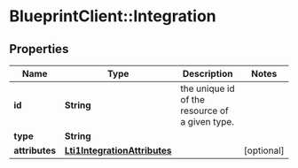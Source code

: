 # BlueprintClient::Integration

## Properties
Name | Type | Description | Notes
------------ | ------------- | ------------- | -------------
**id** | **String** | the unique id of the resource of a given type. | 
**type** | **String** |  | 
**attributes** | [**Lti1IntegrationAttributes**](Lti1IntegrationAttributes.md) |  | [optional] 


